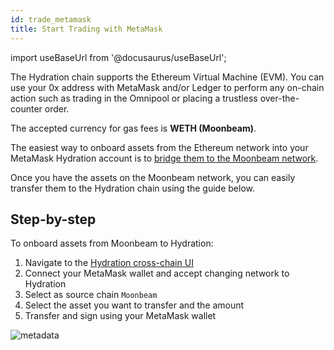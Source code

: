 ```yaml
---
id: trade_metamask
title: Start Trading with MetaMask
---
```


import useBaseUrl from '@docusaurus/useBaseUrl';

The Hydration chain supports the Ethereum Virtual Machine (EVM). You can use your 0x address with MetaMask and/or Ledger to perform any on-chain action such as trading in the Omnipool or placing a trustless over-the-counter order.

The accepted currency for gas fees is **WETH (Moonbeam)**.

The easiest way to onboard assets from the Ethereum network into your MetaMask Hydration account is to [bridge them to the Moonbeam network](https://www.carrier.so/).

Once you have the assets on the Moonbeam network, you can easily transfer them to the Hydration chain using the guide below.

## Step-by-step
To onboard assets from Moonbeam to Hydration:

1. Navigate to the [Hydration cross-chain UI](https://app.hydration.net/cross-chain)
2. Connect your MetaMask wallet and accept changing network to Hydration
3. Select as source chain `Moonbeam`
4. Select the asset you want to transfer and the amount
5. Transfer and sign using your MetaMask wallet

<div style={{textAlign: 'center'}}>
  <img alt="metadata" src={useBaseUrl('/trade_metamask/xcm.jpg')} />
</div>
